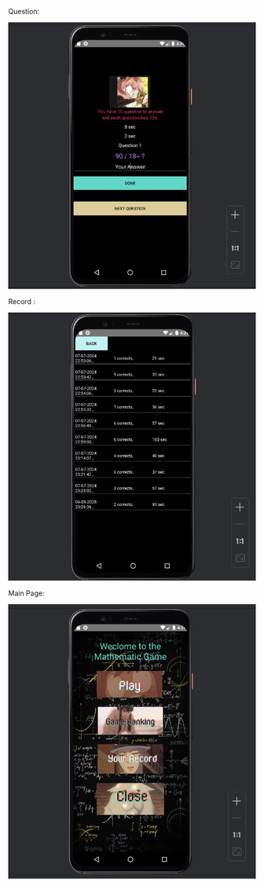Question:

![Screenshot](https://github.com/kelvinng129/Sample-Math-Game/blob/e008ee4a38d1160a91154ff867fa9b7a44740dde/Question%20Ex..png)

Record :

![Screenshot](https://github.com/kelvinng129/Sample-Math-Game/blob/e008ee4a38d1160a91154ff867fa9b7a44740dde/Record.png)

Main Page:

![Screenshot](https://github.com/kelvinng129/Sample-Math-Game/blob/e008ee4a38d1160a91154ff867fa9b7a44740dde/Main%20Page.png)
